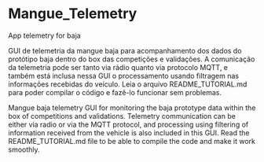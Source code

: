 # Mangue_Telemetry
App telemetry for baja

GUI de telemetria da mangue baja para acompanhamento dos dados do protótipo baja dentro do box 
das competições e validações. A comunicação da telemetria pode ser tanto via rádio quanto via 
protocolo MQTT, e também está inclusa nessa GUI o processamento usando filtragem nas informações 
recebidas do veículo. Leia o arquivo README_TUTORIAL.md para poder compilar o código e fazê-lo funcionar sem problemas.

Mangue baja telemetry GUI for monitoring the baja prototype data within the box of competitions and validations. 
Telemetry communication can be either via radio or via the MQTT protocol, and processing using filtering of information 
received from the vehicle is also included in this GUI. Read the README_TUTORIAL.md file to be able to compile the code 
and make it work smoothly.
